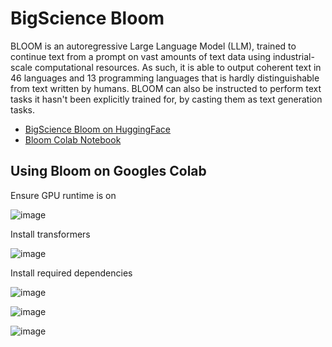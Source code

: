# BigScience Bloom


BLOOM is an autoregressive Large Language Model (LLM), trained to continue text from a prompt on vast amounts of text data using industrial-scale computational resources. As such, it is able to output coherent text in 46 languages and 13 programming languages that is hardly distinguishable from text written by humans. BLOOM can also be instructed to perform text tasks it hasn't been explicitly trained for, by casting them as text generation tasks.

- [BigScience Bloom on HuggingFace](https://huggingface.co/bigscience/bloom)
- [Bloom Colab Notebook](https://colab.research.google.com/drive/1vX0_--XmKvr1Lxw1QX5mljT9OEwBuDIH?usp=sharing)

## Using Bloom on Googles Colab

Ensure GPU runtime is on

![image](https://user-images.githubusercontent.com/12407183/207440528-8988ac4e-08ba-4fb5-b92e-50a584d49738.png)

Install transformers

![image](https://user-images.githubusercontent.com/12407183/207440693-6713eab8-814e-4492-bc81-d5a6547d8880.png)

Install required dependencies

![image](https://user-images.githubusercontent.com/12407183/207440943-a71fc9fd-82ae-4348-8650-24b653d819f2.png)

![image](https://user-images.githubusercontent.com/12407183/207441061-cec34062-c2ec-42a5-bdaf-4bc55ac56ea9.png)

![image](https://user-images.githubusercontent.com/12407183/207441626-ed7c2439-ae6c-4e1e-8a94-c0db4749de30.png)
